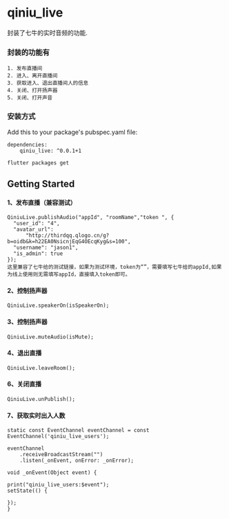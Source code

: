 # qiniu_live

封装了七牛的实时音频的功能.

### 封装的功能有

	1. 发布直播间
	2. 进入、离开直播间
	3. 获取进入、退出直播间人的信息
	4. 关闭、打开扬声器
	5. 关闭、打开声音

### 安装方式
Add this to your package's pubspec.yaml file:

	dependencies:
		qiniu_live: ^0.0.1+1
		  
	flutter packages get
	
## Getting Started


#### 1、发布直播（兼容测试）
    QiniuLive.publishAudio("appId", "roomName","token ", {
      "user_id": "4",
      "avatar_url":
          "http://thirdqq.qlogo.cn/g?b=oidb&k=h22EA0NsicnjEqG4OEcqKyg&s=100",
      "username": "jason1",
      "is_admin": true
    });
    这里兼容了七牛给的测试链接，如果为测试环境，token为“”，需要填写七牛给的appId,如果为线上使用则无需填写appId，直接填入token即可。
    
#### 2、控制扬声器
    QiniuLive.speakerOn(isSpeakerOn);


#### 3、控制扬声器
    QiniuLive.muteAudio(isMute);

#### 4、退出直播
    QiniuLive.leaveRoom();

#### 6、关闭直播
    QiniuLive.unPublish();
    
#### 7、获取实时出入人数

    static const EventChannel eventChannel = const EventChannel('qiniu_live_users');

    eventChannel
        .receiveBroadcastStream("")
        .listen(_onEvent, onError: _onError);
        
    void _onEvent(Object event) {

    print("qiniu_live_users:$event");
    setState(() {

    });
    }